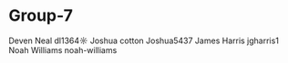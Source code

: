 # Group-7
Deven Neal       dl1364☼
Joshua cotton    Joshua5437
James Harris     jgharris1
Noah Williams    noah-williams
